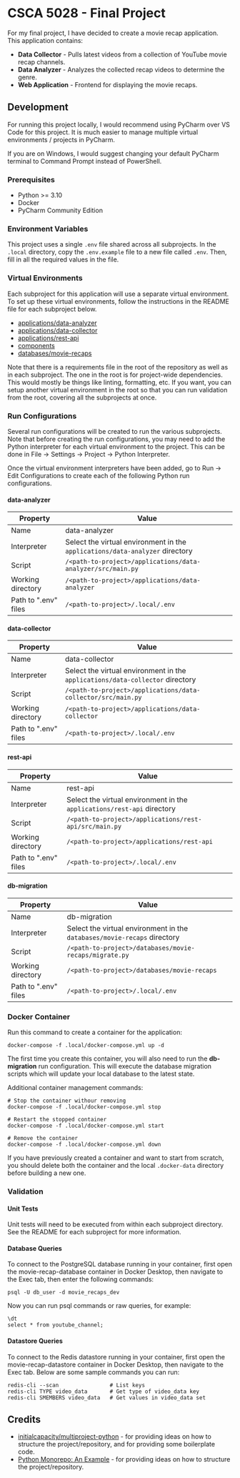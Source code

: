 # CSCA 5028 - Final Project

For my final project, I have decided to create a movie recap application. This application contains:

- **Data Collector** - Pulls latest videos from a collection of YouTube movie recap channels.
- **Data Analyzer** - Analyzes the collected recap videos to determine the genre.
- **Web Application** - Frontend for displaying the movie recaps.

## Development

For running this project locally, I would recommend using PyCharm over VS Code for this project.
It is much easier to manage multiple virtual environments / projects in PyCharm.

If you are on Windows, I would suggest changing your default PyCharm terminal to Command Prompt instead of PowerShell.

### Prerequisites

- Python >= 3.10
- Docker
- PyCharm Community Edition

### Environment Variables

This project uses a single `.env` file shared across all subprojects.
In the `.local` directory, copy the `.env.example` file to a new file called `.env`.
Then, fill in all the required values in the file.

### Virtual Environments

Each subproject for this application will use a separate virtual environment.
To set up these virtual environments, follow the instructions in the README file for each subproject below.

- [applications/data-analyzer](./applications/data-analyzer/README.md)
- [applications/data-collector](./applications/data-collector/README.md)
- [applications/rest-api](./applications/rest-api/README.md)
- [components](./components/README.md)
- [databases/movie-recaps](./databases/movie-recaps/README.md)

Note that there is a requirements file in the root of the repository as well as in each subproject.
The one in the root is for project-wide dependencies. This would mostly be things like linting, formatting, etc.
If you want, you can setup another virtual environment in the root so that you can run validation from the root,
covering all the subprojects at once.

### Run Configurations

Several run configurations will be created to run the various subprojects. 
Note that before creating the run configurations, you may need to add the Python interpreter for each virtual
environment to the project. This can be done in File -> Settings -> Project -> Python Interpreter.

Once the virtual environment interpreters have been added, go to Run -> Edit Configurations to create each of
the following Python run configurations.

#### data-analyzer

| Property             | Value                                                                        |
|----------------------|------------------------------------------------------------------------------|
| Name                 | data-analyzer                                                                |
| Interpreter          | Select the virtual environment in the `applications/data-analyzer` directory |
| Script               | `/<path-to-project>/applications/data-analyzer/src/main.py`                  |
| Working directory    | `/<path-to-project>/applications/data-analyzer`                              |
| Path to ".env" files | `/<path-to-project>/.local/.env`                                             |

#### data-collector

| Property             | Value                                                                         |
|----------------------|-------------------------------------------------------------------------------|
| Name                 | data-collector                                                                |
| Interpreter          | Select the virtual environment in the `applications/data-collector` directory |
| Script               | `/<path-to-project>/applications/data-collector/src/main.py`                  |
| Working directory    | `/<path-to-project>/applications/data-collector`                              |
| Path to ".env" files | `/<path-to-project>/.local/.env`                                              |

#### rest-api

| Property             | Value                                                                   |
|----------------------|-------------------------------------------------------------------------|
| Name                 | rest-api                                                                |
| Interpreter          | Select the virtual environment in the `applications/rest-api` directory |
| Script               | `/<path-to-project>/applications/rest-api/src/main.py`                  |
| Working directory    | `/<path-to-project>/applications/rest-api`                              |
| Path to ".env" files | `/<path-to-project>/.local/.env`                                        |

#### db-migration

| Property             | Value                                                                    |
|----------------------|--------------------------------------------------------------------------|
| Name                 | db-migration                                                             |
| Interpreter          | Select the virtual environment in the `databases/movie-recaps` directory |
| Script               | `/<path-to-project>/databases/movie-recaps/migrate.py`                   |
| Working directory    | `/<path-to-project>/databases/movie-recaps`                              |
| Path to ".env" files | `/<path-to-project>/.local/.env`                                         |

### Docker Container

Run this command to create a container for the application:
```
docker-compose -f .local/docker-compose.yml up -d
```

The first time you create this container, you will also need to run the **db-migration** run configuration.
This will execute the database migration scripts which will update your local database to the latest state.

Additional container management commands:
```
# Stop the container withour removing
docker-compose -f .local/docker-compose.yml stop

# Restart the stopped container
docker-compose -f .local/docker-compose.yml start

# Remove the container
docker-compose -f .local/docker-compose.yml down
```

If you have previously created a container and want to start from scratch, you should delete both the container
and the local `.docker-data` directory before building a new one. 

### Validation

#### Unit Tests

Unit tests will need to be executed from within each subproject directory. See the README for each subproject
for more information.

#### Database Queries

To connect to the PostgreSQL database running in your container, first open the movie-recap-database container 
in Docker Desktop, then navigate to the Exec tab, then enter the following commands:

```
psql -U db_user -d movie_recaps_dev
```

Now you can run psql commands or raw queries, for example:

```
\dt
select * from youtube_channel;
```

#### Datastore Queries

To connect to the Redis datastore running in your container, first open the movie-recap-datastore container 
in Docker Desktop, then navigate to the Exec tab. Below are some sample commands you can run:

```
redis-cli --scan                # List keys
redis-cli TYPE video_data       # Get type of video_data key
redis-cli SMEMBERS video_data   # Get values in video_data set
```


## Credits

- [initialcapacity/multiproject-python](https://github.com/initialcapacity/multiproject-python) - for providing
ideas on how to structure the project/repository, and for providing some boilerplate code.
- [Python Monorepo: An Example](https://www.tweag.io/blog/2023-04-04-python-monorepo-1/) - for providing ideas
on how to structure the project/repository.

